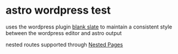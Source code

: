 # astro wordpress test

uses the wordpress plugin [blank slate](https://wordpress.org/themes/blankslate/) to maintain a consistent style between the wordpress editor and astro output

nested routes supported through [Nested Pages](https://wordpress.org/plugins/wp-nested-pages/)